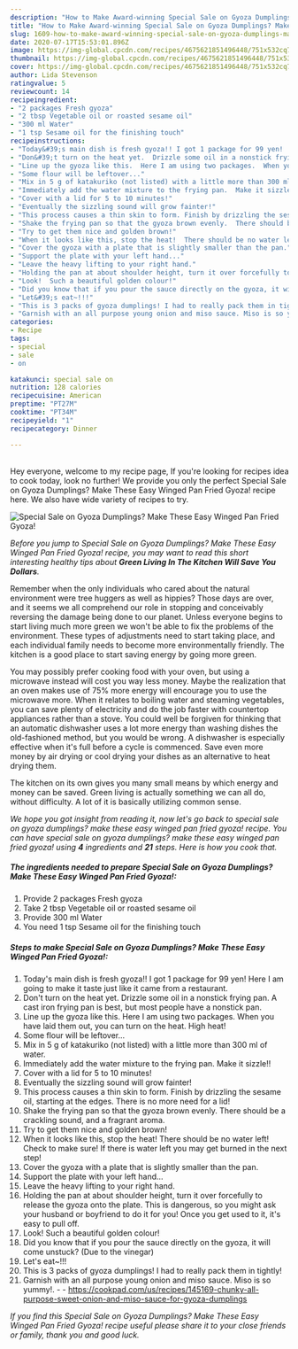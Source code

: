 ```yaml
---
description: "How to Make Award-winning Special Sale on Gyoza Dumplings? Make These Easy Winged Pan Fried Gyoza!"
title: "How to Make Award-winning Special Sale on Gyoza Dumplings? Make These Easy Winged Pan Fried Gyoza!"
slug: 1609-how-to-make-award-winning-special-sale-on-gyoza-dumplings-make-these-easy-winged-pan-fried-gyoza
date: 2020-07-17T15:53:01.896Z
image: https://img-global.cpcdn.com/recipes/4675621851496448/751x532cq70/special-sale-on-gyoza-dumplings-make-these-easy-winged-pan-fried-gyoza-recipe-main-photo.jpg
thumbnail: https://img-global.cpcdn.com/recipes/4675621851496448/751x532cq70/special-sale-on-gyoza-dumplings-make-these-easy-winged-pan-fried-gyoza-recipe-main-photo.jpg
cover: https://img-global.cpcdn.com/recipes/4675621851496448/751x532cq70/special-sale-on-gyoza-dumplings-make-these-easy-winged-pan-fried-gyoza-recipe-main-photo.jpg
author: Lida Stevenson
ratingvalue: 5
reviewcount: 14
recipeingredient:
- "2 packages Fresh gyoza"
- "2 tbsp Vegetable oil or roasted sesame oil"
- "300 ml Water"
- "1 tsp Sesame oil for the finishing touch"
recipeinstructions:
- "Today&#39;s main dish is fresh gyoza!! I got 1 package for 99 yen!  Here I am going to make it taste just like it came from a restaurant."
- "Don&#39;t turn on the heat yet.  Drizzle some oil in a nonstick frying pan.  A cast iron frying pan is best, but most people have a nonstick pan."
- "Line up the gyoza like this.  Here I am using two packages.  When you have laid them out, you can turn on the heat.  High heat!"
- "Some flour will be leftover..."
- "Mix in 5 g of katakuriko (not listed) with a little more than 300 ml of water."
- "Immediately add the water mixture to the frying pan.  Make it sizzle!!"
- "Cover with a lid for 5 to 10 minutes!"
- "Eventually the sizzling sound will grow fainter!"
- "This process causes a thin skin to form. Finish by drizzling the sesame oil, starting at the edges.  There is no more need for a lid!"
- "Shake the frying pan so that the gyoza brown evenly.  There should be a crackling sound, and a fragrant aroma."
- "Try to get them nice and golden brown!"
- "When it looks like this, stop the heat!  There should be no water left!  Check to make sure!  If there is water left you may get burned in the next step!"
- "Cover the gyoza with a plate that is slightly smaller than the pan."
- "Support the plate with your left hand..."
- "Leave the heavy lifting to your right hand."
- "Holding the pan at about shoulder height, turn it over forcefully to release the gyoza onto the plate.  This is dangerous, so you might ask your husband or boyfriend to do it for you! Once you get used to it, it&#39;s easy to pull off."
- "Look!  Such a beautiful golden colour!"
- "Did you know that if you pour the sauce directly on the gyoza, it will come unstuck? (Due to the vinegar)"
- "Let&#39;s eat~!!!"
- "This is 3 packs of gyoza dumplings! I had to really pack them in tightly!"
- "Garnish with an all purpose young onion and miso sauce. Miso is so yummy!.  https://cookpad.com/us/recipes/145169-chunky-all-purpose-sweet-onion-and-miso-sauce-for-gyoza-dumplings"
categories:
- Recipe
tags:
- special
- sale
- on

katakunci: special sale on 
nutrition: 128 calories
recipecuisine: American
preptime: "PT27M"
cooktime: "PT34M"
recipeyield: "1"
recipecategory: Dinner

---
```

<br>
Hey everyone, welcome to my recipe page, If you're looking for recipes idea to cook today, look no further! We provide you only the perfect Special Sale on Gyoza Dumplings? Make These Easy Winged Pan Fried Gyoza! recipe here. We also have wide variety of recipes to try.
<br>


![Special Sale on Gyoza Dumplings? Make These Easy Winged Pan Fried Gyoza!](https://img-global.cpcdn.com/recipes/4675621851496448/751x532cq70/special-sale-on-gyoza-dumplings-make-these-easy-winged-pan-fried-gyoza-recipe-main-photo.jpg)

<i>Before you jump to Special Sale on Gyoza Dumplings? Make These Easy Winged Pan Fried Gyoza! recipe, you may want to read this short interesting healthy tips about 
<strong>Green Living In The Kitchen Will Save You Dollars</strong>.</i>
</br>

Remember when the only individuals who cared about the natural environment were tree huggers as well as hippies? Those days are over, and it seems we all comprehend our role in stopping and conceivably reversing the damage being done to our planet. Unless everyone begins to start living much more green we won't be able to fix the problems of the environment. These types of adjustments need to start taking place, and each individual family needs to become more environmentally friendly. The kitchen is a good place to start saving energy by going more green.

You may possibly prefer cooking food with your oven, but using a microwave instead will cost you way less money. Maybe the realization that an oven makes use of 75% more energy will encourage you to use the microwave more. When it relates to boiling water and steaming vegetables, you can save plenty of electricity and do the job faster with countertop appliances rather than a stove. You could well be forgiven for thinking that an automatic dishwasher uses a lot more energy than washing dishes the old-fashioned method, but you would be wrong. A dishwasher is especially effective when it's full before a cycle is commenced. Save even more money by air drying or cool drying your dishes as an alternative to heat drying them.

The kitchen on its own gives you many small means by which energy and money can be saved. Green living is actually something we can all do, without difficulty. A lot of it is basically utilizing common sense.


<i>We hope you got insight from reading it, now let's go back to special sale on gyoza dumplings? make these easy winged pan fried gyoza! recipe. You can have special sale on gyoza dumplings? make these easy winged pan fried gyoza! using <strong>4</strong> ingredients and <strong>21</strong> steps. Here is how you cook that.
</i>

##### The ingredients needed to prepare Special Sale on Gyoza Dumplings? Make These Easy Winged Pan Fried Gyoza!:

1. Provide 2 packages Fresh gyoza
1. Take 2 tbsp Vegetable oil or roasted sesame oil
1. Provide 300 ml Water
1. You need 1 tsp Sesame oil for the finishing touch


##### Steps to make Special Sale on Gyoza Dumplings? Make These Easy Winged Pan Fried Gyoza!:

1. Today&#39;s main dish is fresh gyoza!! I got 1 package for 99 yen!  Here I am going to make it taste just like it came from a restaurant.
1. Don&#39;t turn on the heat yet.  Drizzle some oil in a nonstick frying pan.  A cast iron frying pan is best, but most people have a nonstick pan.
1. Line up the gyoza like this.  Here I am using two packages.  When you have laid them out, you can turn on the heat.  High heat!
1. Some flour will be leftover...
1. Mix in 5 g of katakuriko (not listed) with a little more than 300 ml of water.
1. Immediately add the water mixture to the frying pan.  Make it sizzle!!
1. Cover with a lid for 5 to 10 minutes!
1. Eventually the sizzling sound will grow fainter!
1. This process causes a thin skin to form. Finish by drizzling the sesame oil, starting at the edges.  There is no more need for a lid!
1. Shake the frying pan so that the gyoza brown evenly.  There should be a crackling sound, and a fragrant aroma.
1. Try to get them nice and golden brown!
1. When it looks like this, stop the heat!  There should be no water left!  Check to make sure!  If there is water left you may get burned in the next step!
1. Cover the gyoza with a plate that is slightly smaller than the pan.
1. Support the plate with your left hand...
1. Leave the heavy lifting to your right hand.
1. Holding the pan at about shoulder height, turn it over forcefully to release the gyoza onto the plate.  This is dangerous, so you might ask your husband or boyfriend to do it for you! Once you get used to it, it&#39;s easy to pull off.
1. Look!  Such a beautiful golden colour!
1. Did you know that if you pour the sauce directly on the gyoza, it will come unstuck? (Due to the vinegar)
1. Let&#39;s eat~!!!
1. This is 3 packs of gyoza dumplings! I had to really pack them in tightly!
1. Garnish with an all purpose young onion and miso sauce. Miso is so yummy!. -  - https://cookpad.com/us/recipes/145169-chunky-all-purpose-sweet-onion-and-miso-sauce-for-gyoza-dumplings


<i>If you find this Special Sale on Gyoza Dumplings? Make These Easy Winged Pan Fried Gyoza! recipe useful please share it to your close friends or family, thank you and good luck.</i>
